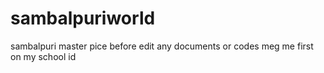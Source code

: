# sambalpuriworld
sambalpuri master pice 
before edit any documents or codes meg me first on my school id
